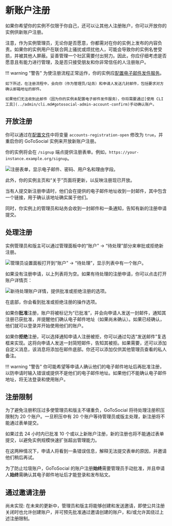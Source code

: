 # 新账户注册

如果你希望你的实例不仅限于你自己，还可以让其他人注册账户，你可以开放你的实例供新账户注册。

注意，作为实例管理员，无论你是否愿意，你都需对在你的实例上发布的内容负责。如果你的实例用户在联合网上骚扰或烦扰他人，可能会导致你的实例名誉受损，并被其他人屏蔽。妥善管理一个社区需要付出努力。因此，你应仔细考虑是否愿意且有能力进行管理，及是否只接受朋友和你非常信任的人注册账户。

!!! warning "警告"
    为使注册流程正常运作，你的实例应[配置电子邮件发件服务](../configuration/smtp.md)。

    如下所述，在注册流程中，会向你（作为管理员/站务）和申请人发送几封邮件，包括要求对方确认邮箱地址的邮件。

    如果他们无法收到此邮件（因为你的实例未配置电子邮件发件服务），你将需要通过[使用 CLI 工具](../admin/cli.md#gotosocial-admin-account-confirm)手动确认账户。

## 开放注册

你可以通过在[配置文件](../configuration/accounts.md)中将变量 `accounts-registration-open` 修改为 `true`，并重启你的 GoToSocial 实例来开放新账户注册。

你的实例将会在 `/signup` 端点提供注册表单。例如，`https://your-instance.example.org/signup`。

![注册表单，显示电子邮件、密码、用户名和理由字段。](../public/signup-form.png)

此外，你的实例主页和“关于”页面将更新，以反映注册现已开放。

当有人提交新注册申请时，他们会在提供的电子邮件地址收到一封邮件，其中包含一个链接，用于确认该地址确实属于他们。

同时，你实例上的管理员和站务会收到一封邮件和一条通知，告知有新的注册申请提交。

## 处理注册

实例管理员和版主可以通过管理面板中的“账户” -> “待处理”部分来审批或拒绝新注册。

![管理员设置面板打开到“账户” -> “待处理”，显示列表中有一个账户。](../public/signup-pending.png)

如果没有注册申请，以上列表将为空。如果有待处理的注册申请，你可以点击打开账户详情页：

![新待处理账户详情，提供批准或拒绝注册的选项。](../public/signup-account.png)

在底部，你会看到批准或拒绝注册的操作选项。

如果你**批准**注册，账户将被标记为“已批准”，并会向申请人发送一封邮件，通知其注册已获批准，并提醒他们确认电子邮件地址（如果尚未确认）。如果已经确认，他们就可以登录并开始使用他们的账户。

如果你**拒绝**注册，可以选择通知申请人注册被拒，你可以通过勾选“发送邮件”复选框来实现。这将向申请人发送一封简短邮件，告知其被拒。如果需要，还可以添加自定义消息，该消息将添加在邮件底部。你还可以添加仅供其他管理员查看的私人备注。

!!! warning "警告"
    你可能希望等申请人确认他们的电子邮件地址后再批准注册，以防申请时输入错误或提供不是他们的电子邮件地址。如果他们不能确认电子邮件地址，将无法登录和使用账户。

## 注册限制

为了避免注册积压过多使管理员和版主不堪重负，GoToSocial 将待处理注册积压限制为 20 个账户。一旦积压中有 20 个账户等待管理员或版主处理，新注册将不能通过表单提交。

如果过去 24 小时内已批准 10 个或以上新账户注册，新的注册也将不能通过表单提交，以避免实例规模快速扩张超出管理能力。

在这两种情况下，申请人将看到一条错误信息，解释无法提交表单的原因，并邀请他们稍后再试。

为了防止垃圾账户，GoToSocial 的账户注册**始终**需要管理员手动批准，并且申请人**始终**需确认其电子邮件地址后才能登录和发布贴文。

## 通过邀请注册

尚未实现: 在未来的更新中，管理员和版主将能够创建和发送邀请，即使公共注册关闭时也允许创建账户，并可预先批准通过邀请创建的账户，和/或允许其绕过上述注册限制。
